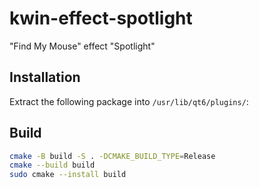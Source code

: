 # kwin-effect-spotlight
"Find My Mouse" effect "Spotlight"

## Installation

Extract the following package into `/usr/lib/qt6/plugins/`:

## Build

```bash
cmake -B build -S . -DCMAKE_BUILD_TYPE=Release
cmake --build build
sudo cmake --install build
```
